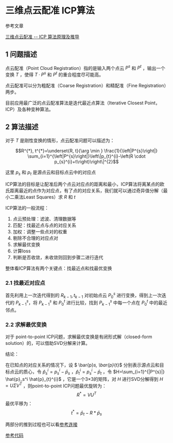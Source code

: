 # 三维点云配准 ICP算法

参考文章

[三维点云配准 -- ICP 算法原理及推导](https://zhuanlan.zhihu.com/p/104735380)

## 1 问题描述

点云配准（Point Cloud Registration）指的是输入两个点云 $P^s$ 和 $P^t$ ，输出一个变换 $T$ ，使得 $T·P^s$ 和 $P^t$ 的重合程度尽可能高。

点云配准可以分为粗配准（Coarse Registration）和精配准（Fine Registration）两步。

目前应用最广泛的点云配准算法是迭代最近点算法（Iterative Closest Point，ICP）及各种变种算法。

## 2 算法描述

对于 $T$ 是刚性变换的情形，点云配准问题可以描述为：

$$R^{*}, t^{*}=\underset{R, t}{\arg \min } \frac{1}{\left|P^{s}\right|} \sum_{i=1}^{\left|P^{s}\right|}\left\|p_{t}^{i}-\left(R \cdot p_{s}^{i}+t\right)\right\|^{2}$$

这里 $p_s$ 和 $p_t$ 是源点云和目标点云中的对应点

ICP算法的目标是让配准后两个点云对应点的距离和最小，ICP算法将离某点的欧氏距离最近的点作为对应点，有了点的对应关系，我们就可以通过奇异值分解（最小二乘法Least Squares）求 $R$ 和 $t$

ICP算法的一般流程：
1. 点云预处理：滤波、清理数据等
2. 匹配：找最近点与点的对应关系
3. 加权：调整一些点对的权重
4. 剔除不合理的对应点对
5. 求解最优变换
6. 计算loss
7. 判断是否收敛，未收敛则回到步骤二进行迭代

整体看ICP算法有两个关键点：找最近点和找最优变换

### 2.1 找最近对应点

首先利用上一次迭代得到的 $R_{k-1}, t_{k-1}$ 对初始点云 $P_0^s$ 进行变换，得到上一次迭代的 $P_{k-1}^s$，将 $P_{k-1}^s$ 和 $P_0^t$ 进行比较，找到 $P_{k-1}^s$ 中每一个点在 $P_0^t$ 中的最近邻点。

### 2.2 求解最优变换

对于 point-to-point ICP问题，求解最优变换是有闭形式解（closed-form solution）的，可以借助SVD分解来计算。

结论：

在已知点的对应关系的情况下，设 $ \bar{p}_s, \bar{p}_{t}$ 分别表示源点云和目标点云的质心，令 $\hat{p}_{s}^{i}=p_{s}^{i}-\bar{p}_{s}$ ，$\hat{p}_{t}^{i}=p_{s}^{i}-\bar{p}_{t}$ ，令 $H=\sum_{i=1}^{|P^{s}|} \hat{p}_s^i \hat{p}_{t}^{i}$ ，它是一个3×3的矩阵，对 $H$ 进行SVD分解得到 $H=U \Sigma V^{T}$ ，则point-to-point ICP问题最优旋转为：
$$R^* = VU^T$$
最优平移为：
$$t^* = \bar{p}_t - R*\bar{p}_s$$

两部分的推到过程也可以看[参考连接](https://zhuanlan.zhihu.com/p/104735380)

[参考代码](https://github.com/ClayFlannigan/icp)